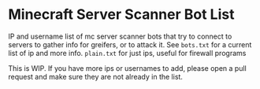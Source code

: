 # Minecraft Server Scanner Bot List
IP and username list of mc server scanner bots that try to connect to servers to gather info for greifers, or to attack it.
See `bots.txt` for a current list of ip and more info.
`plain.txt` for just ips, useful for firewall programs

This is WIP. If you have more ips or usernames to add, please open a pull request and make sure they are not already in the list.
